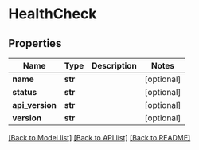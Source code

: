 # HealthCheck

## Properties
Name | Type | Description | Notes
------------ | ------------- | ------------- | -------------
**name** | **str** |  | [optional] 
**status** | **str** |  | [optional] 
**api_version** | **str** |  | [optional] 
**version** | **str** |  | [optional] 

[[Back to Model list]](../README.md#documentation-for-models) [[Back to API list]](../README.md#documentation-for-api-endpoints) [[Back to README]](../README.md)


